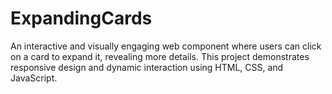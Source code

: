 # ExpandingCards
An interactive and visually engaging web component where users can click on a card to expand it, revealing more details. This project demonstrates responsive design and dynamic interaction using HTML, CSS, and JavaScript.
